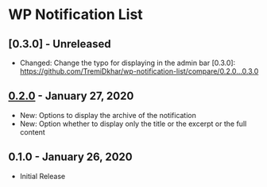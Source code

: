 # WP Notification List

## [0.3.0] - Unreleased
- Changed: Change the typo for displaying in the admin bar
[0.3.0]: https://github.com/TremiDkhar/wp-notification-list/compare/0.2.0...0.3.0

## [0.2.0] - January 27, 2020
- New: Options to display the archive of the notification
- New: Option whether to display only the title or the excerpt or the full content

[0.2.0]: https://github.com/TremiDkhar/wp-notification-list/compare/0.1.0...0.2.0

## 0.1.0 - January 26, 2020
- Initial Release